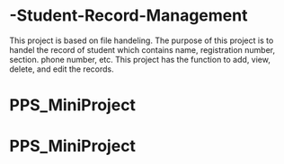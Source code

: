 ﻿# -Student-Record-Management
This project is based on file handeling.
The purpose of this project is to handel the record of student which contains name, registration number, section. phone number, etc.
This project has the function to add, view, delete, and edit the records.

# PPS_MiniProject
# PPS_MiniProject
